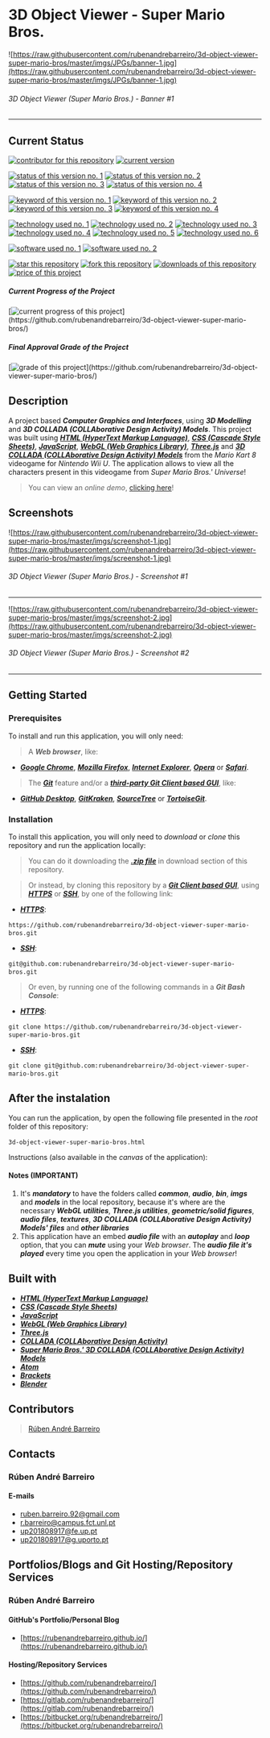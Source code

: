 # 3D Object Viewer - Super Mario Bros.

![https://raw.githubusercontent.com/rubenandrebarreiro/3d-object-viewer-super-mario-bros/master/imgs/JPGs/banner-1.jpg](https://raw.githubusercontent.com/rubenandrebarreiro/3d-object-viewer-super-mario-bros/master/imgs/JPGs/banner-1.jpg)
######  3D Object Viewer (Super Mario Bros.) - Banner #1

***


## Current Status
[![contributor for this repository](https://img.shields.io/badge/contributor-rubenandrebarreiro-blue.svg)](https://github.com/rubenandrebarreiro/)
[![current version](https://img.shields.io/badge/version-1.0-magenta.svg)](https://github.com/rubenandrebarreiro/3d-object-viewer-super-mario-bros/)

[![status of this version no. 1](https://img.shields.io/badge/status-completed-orange.svg)](https://github.com/rubenandrebarreiro/3d-object-viewer-super-mario-bros/)
[![status of this version no. 2](https://img.shields.io/badge/status-final-orange.svg)](https://github.com/rubenandrebarreiro/3d-object-viewer-super-mario-bros/)
[![status of this version no. 3](https://img.shields.io/badge/status-stable-orange.svg)](https://github.com/rubenandrebarreiro/3d-object-viewer-super-mario-bros/)
[![status of this version no. 4](https://img.shields.io/badge/status-documented-orange.svg)](https://github.com/rubenandrebarreiro/3d-object-viewer-super-mario-bros/)

[![keyword of this version no. 1](https://img.shields.io/badge/keyword-2d-brown.svg)](https://github.com/rubenandrebarreiro/3d-object-viewer-super-mario-bros/)
[![keyword of this version no. 2](https://img.shields.io/badge/keyword-graphics-brown.svg)](https://github.com/rubenandrebarreiro/3d-object-viewer-super-mario-bros/)
[![keyword of this version no. 3](https://img.shields.io/badge/keyword-multimedia-brown.svg)](https://github.com/rubenandrebarreiro/3d-object-viewer-super-mario-bros/)
[![keyword of this version no. 4](https://img.shields.io/badge/keyword-geometry-brown.svg)](https://github.com/rubenandrebarreiro/3d-object-viewer-super-mario-bros/)

[![technology used no. 1](https://img.shields.io/badge/built&nbsp;with-html-red.svg)](https://www.w3schools.com/html/) [![technology used no. 2](https://img.shields.io/badge/built&nbsp;with-css-red.svg)](https://www.w3schools.com/css/) [![technology used no. 3](https://img.shields.io/badge/built&nbsp;with-javascript-red.svg)](https://www.w3schools.com/js/) [![technology used no. 4](https://img.shields.io/badge/built&nbsp;with-webgl-red.svg)](https://get.webgl.org/) [![technology used no. 5](https://img.shields.io/badge/built&nbsp;with-threejs-red.svg)](https://www.threejs.org/) [![technology used no. 6](https://img.shields.io/badge/built&nbsp;with-collada&nbsp;models-red.svg)](https://en.wikipedia.org/wiki/COLLADA)

[![software used no. 1](https://img.shields.io/badge/software-atom-gold.svg)](http://atom.io/) 
[![software used no. 2](https://img.shields.io/badge/software-brackets-gold.svg)](http://brackets.io/) 

[![star this repository](http://githubbadges.com/star.svg?user=rubenandrebarreiro&repo=3d-object-viewer-super-mario-bros&style=flat)](https://github.com/rubenandrebarreiro/3d-object-viewer-super-mario-bros/stargazers)
[![fork this repository](http://githubbadges.com/fork.svg?user=rubenandrebarreiro&repo=3d-object-viewer-super-mario-bros&style=flat)](https://github.com/rubenandrebarreiro/3d-object-viewer-super-mario-bros/fork)
[![downloads of this repository](https://img.shields.io/github/downloads/rubenandrebarreiro/2d-rotative-shapes-dance/total.svg)](https://github.com/rubenandrebarreiro/3d-object-viewer-super-mario-bros/archive/master.zip)
[![price of this project](https://img.shields.io/badge/price-free-success.svg)](https://github.com/rubenandrebarreiro/3d-object-viewer-super-mario-bros/archive/master.zip)

##### Current Progress of the Project

[![current progress of this project](http://progressed.io/bar/100?title=&nbsp;completed&nbsp;)](https://github.com/rubenandrebarreiro/3d-object-viewer-super-mario-bros/) 

##### Final Approval Grade of the Project

[![grade of this project](http://progressed.io/bar/19?scale=20&title=&nbsp;grade&nbsp;&suffix=&nbsp;)](https://github.com/rubenandrebarreiro/3d-object-viewer-super-mario-bros/)


## Description
A project based **_Computer Graphics and Interfaces_**, using **_3D Modelling_** and **_3D COLLADA (COLLAborative Design Activity) Models_**. This project was built using [**_HTML (HyperText Markup Language)_**](https://www.w3schools.com/html/), [**_CSS (Cascade Style Sheets)_**](https://www.w3schools.com/css/), [**_JavaScript_**](https://www.w3schools.com/js/), [**_WebGL (Web Graphics Library)_**](https://get.webgl.org/), [**_Three.js_**](https://threejs.org/) and [**_3D COLLADA (COLLAborative Design Activity) Models_**](https://en.wikipedia.org/wiki/COLLADA) from the _Mario Kart 8_ videogame for _Nintendo Wii U_. The application allows to view all the characters present in this videogame from _Super Mario Bros.' Universe_!

> You can view an _online demo_, [clicking here](https://rubenandrebarreiro.github.io/projects/threejs/3d-object-viewer-super-mario-bros/3d-object-viewer-super-mario-bros.html)!


## Screenshots

![https://raw.githubusercontent.com/rubenandrebarreiro/3d-object-viewer-super-mario-bros/master/imgs/screenshot-1.jpg](https://raw.githubusercontent.com/rubenandrebarreiro/3d-object-viewer-super-mario-bros/master/imgs/screenshot-1.jpg)
######  3D Object Viewer (Super Mario Bros.) - Screenshot #1

***

![https://raw.githubusercontent.com/rubenandrebarreiro/3d-object-viewer-super-mario-bros/master/imgs/screenshot-2.jpg](https://raw.githubusercontent.com/rubenandrebarreiro/3d-object-viewer-super-mario-bros/master/imgs/screenshot-2.jpg)
######  3D Object Viewer (Super Mario Bros.) - Screenshot #2

***


## Getting Started

### Prerequisites
To install and run this application, you will only need:
> A **_Web browser_**, like:
* [**_Google Chrome_**](https://www.google.com/chrome/), [**_Mozilla Firefox_**](https://www.mozilla.org/), [**_Internet Explorer_**](https://www.microsoft.com/download/internet-explorer.aspx), [**_Opera_**](https://www.opera.com/) or [**_Safari_**](https://www.apple.com/safari/).
> The [**_Git_**](https://git-scm.com/) feature and/or a [**_third-party Git Client based GUI_**](https://git-scm.com/downloads/guis/), like:
* [**_GitHub Desktop_**](https://desktop.github.com/), [**_GitKraken_**](https://www.gitkraken.com/), [**_SourceTree_**](https://www.sourcetreeapp.com/) or [**_TortoiseGit_**](https://tortoisegit.org/).

### Installation
To install this application, you will only need to _download_ or _clone_ this repository and run the application locally:

> You can do it downloading the [**_.zip file_**](https://github.com/rubenandrebarreiro/3d-object-viewer-super-mario-bros/archive/master.zip) in download section of this repository.

> Or instead, by cloning this repository by a [**_Git Client based GUI_**](https://git-scm.com/downloads/guis), using [**_HTTPS_**](https://en.wikipedia.org/wiki/HTTPS) or [**_SSH_**](https://en.wikipedia.org/wiki/SSH_File_Transfer_Protocol), by one of the following link:
* [**_HTTPS_**](https://en.wikipedia.org/wiki/HTTPS):
```
https://github.com/rubenandrebarreiro/3d-object-viewer-super-mario-bros.git
```
* [**_SSH_**](https://en.wikipedia.org/wiki/SSH_File_Transfer_Protocol):
```
git@github.com:rubenandrebarreiro/3d-object-viewer-super-mario-bros.git
```

> Or even, by running one of the following commands in a **_Git Bash Console_**:
* [**_HTTPS_**](https://en.wikipedia.org/wiki/HTTPS):
```
git clone https://github.com/rubenandrebarreiro/3d-object-viewer-super-mario-bros.git
```
* [**_SSH_**](https://en.wikipedia.org/wiki/SSH_File_Transfer_Protocol):
```
git clone git@github.com:rubenandrebarreiro/3d-object-viewer-super-mario-bros.git
```

## After the instalation
You can run the application, by open the following file presented in the _root_ folder of this repository:
```
3d-object-viewer-super-mario-bros.html
```

Instructions (also available in the _canvas_ of the application):



#### Notes (IMPORTANT)
1) It's **_mandatory_** to have the folders called **_common_**, **_audio_**, **_bin_**, **_imgs_** and **_models_** in the local repository, because it's where are the necessary **_WebGL utilities_**, **_Three.js utilities_**, **_geometric/solid figures_**, **_audio files_**, **_textures_**, **_3D COLLADA (COLLAborative Design Activity) Models' files_** and **_other libraries_**
2) This application have an embed **_audio file_** with an **_autoplay_** and **_loop_** option, that you can **_mute_** using your _Web browser_. The **_audio file it's played_** every time you open the application in your _Web browser_!

## Built with
* [**_HTML (HyperText Markup Language)_**](https://www.w3schools.com/html/)
* [**_CSS (Cascade Style Sheets)_**](https://www.w3schools.com/css/)
* [**_JavaScript_**](https://www.w3schools.com/js/)
* [**_WebGL (Web Graphics Library)_**](https://get.webgl.org/)
* [**_Three.js_**](https://threejs.org/)
* [**_COLLADA (COLLAborative Design Activity)_**](https://en.wikipedia.org/wiki/COLLADA)
* [**_Super Mario Bros.' 3D COLLADA (COLLAborative Design Activity) Models_**](https://www.models-resource.com/wii_u/mariokart8/)
* [**_Atom_**](https://atom.io/)
* [**_Brackets_**](http://brackets.io/)
* [**_Blender_**](https://www.blender.org/)

## Contributors
> [Rúben André Barreiro](https://github.com/rubenandrebarreiro/)

## Contacts

### Rúben André Barreiro
#### E-mails
* [ruben.barreiro.92@gmail.com](mailto:ruben.barreiro.92@gmail.com)
* [r.barreiro@campus.fct.unl.pt](mailto:r.barreiro@campus.fct.unl.pt)
* [up201808917@fe.up.pt](mailto:up201808917@fe.up.pt)
* [up201808917@g.uporto.pt](mailto:up201808917@g.uporto.pt)


## Portfolios/Blogs and Git Hosting/Repository Services

### Rúben André Barreiro
#### GitHub's Portfolio/Personal Blog
* [https://rubenandrebarreiro.github.io/](https://rubenandrebarreiro.github.io/)

#### Hosting/Repository Services
* [https://github.com/rubenandrebarreiro/](https://github.com/rubenandrebarreiro/)
* [https://gitlab.com/rubenandrebarreiro/](https://gitlab.com/rubenandrebarreiro/)
* [https://bitbucket.org/rubenandrebarreiro/](https://bitbucket.org/rubenandrebarreiro/)
